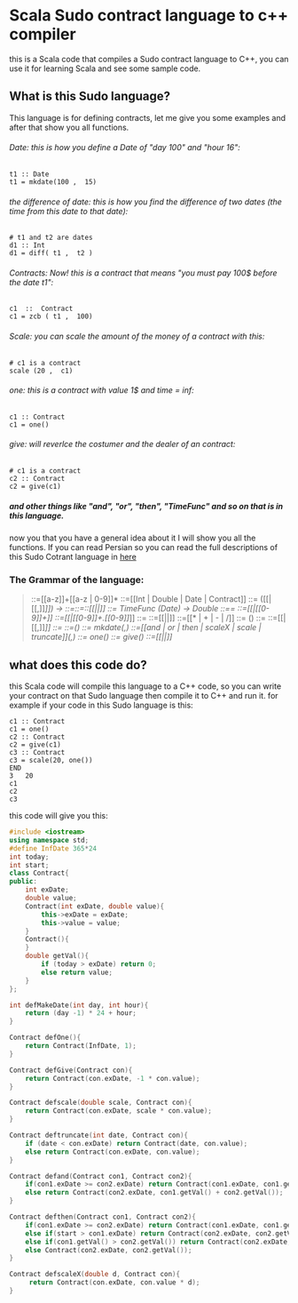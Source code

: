 # Scala Sudo contract language to c++ compiler
this is a Scala code that compiles a Sudo contract language to C++, you can use it for learning Scala and see some sample code.

## What is this Sudo language?
This language is for defining contracts, let me give you some examples and after that show you all functions.
###### Date: this is how you define a Date of "day 100" and "hour 16":
    t1 :: Date
    t1 = mkdate(100 ,  15)
###### the difference of date: this is how you find the difference of two dates (the time from this date to that date):
    # t1 and t2 are dates
    d1 :: Int
    d1 = diff( t1 ,  t2 )
###### Contracts: Now! this is a contract that means "you must pay 100$ before the date t1":
    c1  ::  Contract
    c1 = zcb ( t1 ,  100)
###### Scale: you can scale the amount of the money of a contract with this:
    # c1 is a contract
    scale (20 ,  c1)
###### one: this is a contract with value 1$ and time = inf:
    c1 :: Contract
    c1 = one()
###### give: will reverlce the costumer and the dealer of an contract:
    # c1 is a contract
    c2 :: Contract
    c2 = give(c1)
##### and other things like "and", "or", "then", "TimeFunc" and so on that is in this language.
now you that you have a general idea about it I will show you all the functions. If you can read Persian so you can read the full descriptions of this Sudo Cotrant language in [here](https://d1b10bmlvqabco.cloudfront.net/attach/j7r7avrmonu3ul/hm63qs7fzfh1ep/jcly3wx21t9x/project_v5.pdf)

### The Grammar of the language:

> <NAME>::=[[a-z]]+[[a-z | 0-9]]*
<TYPE>::=[[Int | Double | Date | Contract]]
<DEFFUNC>::=  ([[<TYPE>|<TYPE>[[,<TYPE>]]*]]) -><TYPE>
<DEFVAR>::=<TYPE><DEF>::=<NAME>::[[<DEFVAR>|<DEFFUNC>|<DEFTIMEFUNC>]]
<DEFTIMEFUNC>::=  TimeFunc (Date) -> Double
<ASSIGN>::=<NAME>=<EXPR>
<INT>::=[[<NAME>|[[0-9]]+]]
<DOUBLE>::=[[<NAME>|[[0-9]]+.[[0-9]]*]]
<DATE>::=<NAME>
<EXPR>::=[[<INT>|<DATE>|<DOUBLE>]]
<EXPR>::=<EXPR>[[* | + | - | /]]<EXPR>
<EXPR>::=  (<EXPR>)
<EXPR>::=<FUNCCALL>
<ARGS>::=[[<ARG>|<ARG>[[,<ARG>]]*]]
<ARG>::=<EXPR>
<FUNCCALL>::=<NAME>(<ARGS>)
<FUNCCALL>::=  mkdate(<ARG>,<ARG>)
<FUNCCALL>::=[[and | or | then | scaleX | scale | truncate]](<ARG>,<ARG>)
<FUNCCALL>::=  one()
<FUNCCALL>::=  give(<ARG>)
<PROGRAM>::=[[<ASSIGN>|<FUNCCALL>|<DEF>]]*

## what does this code do?
this Scala code will compile this language to a C++ code, so you can write your contract on that Sudo language then compile it to C++ and run it. for example if your code in this Sudo language is this:
```
c1 :: Contract
c1 = one()
c2 :: Contract
c2 = give(c1)
c3 :: Contract
c3 = scale(20, one())
END
3	20
c1
c2
c3
```
this code will give you this:
```c++
#include <iostream>
using namespace std;
#define InfDate 365*24
int today;
int start;
class Contract{
public:
    int exDate;
    double value;
    Contract(int exDate, double value){
        this->exDate = exDate;
        this->value = value;
    }
    Contract(){
    }
    double getVal(){
        if (today > exDate) return 0;
        else return value;
    }
};

int defMakeDate(int day, int hour){
    return (day -1) * 24 + hour;
}

Contract defOne(){
    return Contract(InfDate, 1);
}

Contract defGive(Contract con){
    return Contract(con.exDate, -1 * con.value);
}

Contract defscale(double scale, Contract con){
    return Contract(con.exDate, scale * con.value);
}

Contract deftruncate(int date, Contract con){
    if (date < con.exDate) return Contract(date, con.value);
    else return Contract(con.exDate, con.value);
}

Contract defand(Contract con1, Contract con2){
	if(con1.exDate >= con2.exDate) return Contract(con1.exDate, con1.getVal() + con2.getVal());
    else return Contract(con2.exDate, con1.getVal() + con2.getVal());
}

Contract defthen(Contract con1, Contract con2){
	if(con1.exDate >= con2.exDate) return Contract(con1.exDate, con1.getVal());
	else if(start > con1.exDate) return Contract(con2.exDate, con2.getVal());
	else if(con1.getVal() > con2.getVal()) return Contract(con2.exDate, con1.getVal());
	else Contract(con2.exDate, con2.getVal());
}

Contract defscaleX(double d, Contract con){
     return Contract(con.exDate, con.value * d);
}

```


